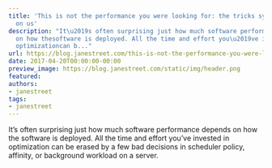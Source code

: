 ```yaml
---
title: 'This is not the performance you were looking for: the tricks systems play
  on us'
description: "It\u2019s often surprising just how much software performance depends
  on how thesoftware is deployed. All the time and effort you\u2019ve invested in
  optimizationcan b..."
url: https://blog.janestreet.com/this-is-not-the-performance-you-were-looking-for-the-tricks-systems-play-on-us/
date: 2017-04-20T00:00:00-00:00
preview_image: https://blog.janestreet.com/static/img/header.png
featured:
authors:
- janestreet
tags:
- janestreet
---
```


<p>It&rsquo;s often surprising just how much software performance depends on how the
software is deployed. All the time and effort you&rsquo;ve invested in optimization
can be erased by a few bad decisions in scheduler policy, affinity, or
background workload on a server.</p>


